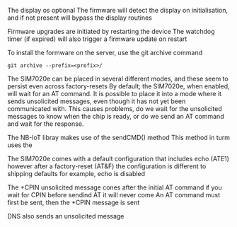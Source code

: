 The display os optional
The firmware will detect the display on initialisation, and if not present will bypass the display routines

Firmware upgrades are initiated by restarting the device
The watchdog timer (if expired) will also trigger a firmware update on restart


To install the formware on the server, use the git archive command
~~~
git archive --prefix=<prefix>/
~~~

The SIM7020e can be placed in several different modes, and these seem to persist even across factory-resets
By default; the SIM7020e, when enabled, will wait for an AT command.
It is possible to place it into a mode where it sends unsolicited messages, even though it has not yet been
communicated with. This causes problems, do we wait for the unsolicited messages to know when the chip is ready, 
or do we send an AT command and wait for the response.

The NB-IoT libray makes use of the sendCMD() method
This method in turm uses the

The SIM7020e comes with a default configuration that includes echo (ATE1)
however after a factory-reset (AT&F) the configuration is different to shipping defaults
for example, echo is disabled

The +CPIN unsolicited message cones after the initial AT command
if you wait for CPIN before sendind AT it will never come
An AT command must first be sent, then the +CPIN message is sent

DNS also sends an unsolicited message


